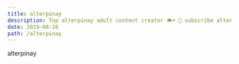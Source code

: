 ```yaml
---
title: alterpinay
description: Top alterpinay adult content creator 👁♐️ 👑 subscribe alterpinay to my porn site below IG alterpinay
date: 2019-08-26
path: /alterpinay
---
```


alterpinay